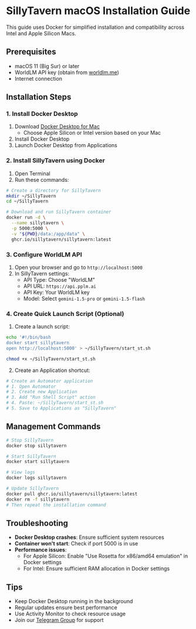 # SillyTavern macOS Installation Guide

This guide uses Docker for simplified installation and compatibility across Intel and Apple Silicon Macs.

## Prerequisites
- macOS 11 (Big Sur) or later
- WorldLM API key (obtain from [worldlm.me](https://worldlm.me))
- Internet connection

## Installation Steps

### 1. Install Docker Desktop
1. Download [Docker Desktop for Mac](https://www.docker.com/products/docker-desktop/)
   - Choose Apple Silicon or Intel version based on your Mac
2. Install Docker Desktop
3. Launch Docker Desktop from Applications

### 2. Install SillyTavern using Docker
1. Open Terminal
2. Run these commands:
```bash
# Create a directory for SillyTavern
mkdir ~/SillyTavern
cd ~/SillyTavern

# Download and run SillyTavern container
docker run -d \
  --name sillytavern \
  -p 5000:5000 \
  -v "${PWD}/data:/app/data" \
  ghcr.io/sillytavern/sillytavern:latest
```

### 3. Configure WorldLM API
1. Open your browser and go to `http://localhost:5000`
2. In SillyTavern settings:
   - API Type: Choose "WorldLM"
   - API URL: `https://api.pplm.ai`
   - API Key: Your WorldLM key
   - Model: Select `gemini-1.5-pro` or `gemini-1.5-flash`

### 4. Create Quick Launch Script (Optional)
1. Create a launch script:
```bash
echo '#!/bin/bash
docker start sillytavern
open http://localhost:5000' > ~/SillyTavern/start_st.sh

chmod +x ~/SillyTavern/start_st.sh
```

2. Create an Application shortcut:
```bash
# Create an Automator application
# 1. Open Automator
# 2. Create new Application
# 3. Add "Run Shell Script" action
# 4. Paste: ~/SillyTavern/start_st.sh
# 5. Save to Applications as "SillyTavern"
```

## Management Commands
```bash
# Stop SillyTavern
docker stop sillytavern

# Start SillyTavern
docker start sillytavern

# View logs
docker logs sillytavern

# Update SillyTavern
docker pull ghcr.io/sillytavern/sillytavern:latest
docker rm -f sillytavern
# Then repeat the installation command
```

## Troubleshooting
- **Docker Desktop crashes**: Ensure sufficient system resources
- **Container won't start**: Check if port 5000 is in use
- **Performance issues**: 
  - For Apple Silicon: Enable "Use Rosetta for x86/amd64 emulation" in Docker settings
  - For Intel: Ensure sufficient RAM allocation in Docker settings

## Tips
- Keep Docker Desktop running in the background
- Regular updates ensure best performance
- Use Activity Monitor to check resource usage
- Join our [Telegram Group](https://t.me/+xun3ZpFI2Co2OTJl) for support
